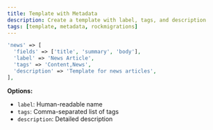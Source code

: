 ```yaml
---
title: Template with Metadata
description: Create a template with label, tags, and description
tags: [template, metadata, rockmigrations]
---
```


```php
'news' => [
  'fields' => ['title', 'summary', 'body'],
  'label' => 'News Article',
  'tags' => 'Content,News',
  'description' => 'Template for news articles',
],
```

**Options:**
- `label`: Human-readable name
- `tags`: Comma-separated list of tags
- `description`: Detailed description

